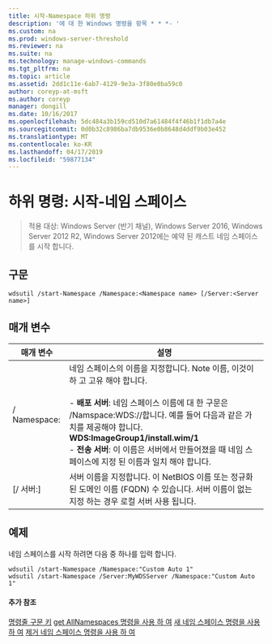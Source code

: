 ```yaml
---
title: 시작-Namespace 하위 명령
description: '에 대 한 Windows 명령을 항목 * * *- '
ms.custom: na
ms.prod: windows-server-threshold
ms.reviewer: na
ms.suite: na
ms.technology: manage-windows-commands
ms.tgt_pltfrm: na
ms.topic: article
ms.assetid: 2dd1c11e-6ab7-4129-9e3a-3f80e0ba59c0
author: coreyp-at-msft
ms.author: coreyp
manager: dongill
ms.date: 10/16/2017
ms.openlocfilehash: 5dc484a3b159cd510d7a61484f4f46b1f1db7a4e
ms.sourcegitcommit: 0d0b32c8986ba7db9536e0b8648d4ddf9b03e452
ms.translationtype: MT
ms.contentlocale: ko-KR
ms.lasthandoff: 04/17/2019
ms.locfileid: "59877134"
---
```

# <a name="subcommand-start-namespace"></a>하위 명령: 시작-네임 스페이스

>적용 대상: Windows Server (반기 채널), Windows Server 2016, Windows Server 2012 R2, Windows Server 2012에는 예약 된 캐스트 네임 스페이스를 시작 합니다.
## <a name="syntax"></a>구문
```
wdsutil /start-Namespace /Namespace:<Namespace name> [/Server:<Server name>]
```
## <a name="parameters"></a>매개 변수
|매개 변수|설명|
|-------|--------|
|/ Namespace:<Namespace name>|네임 스페이스의 이름을 지정합니다. Note 이름, 이것이 하 고 고유 해야 합니다.<br /><br />-   **배포 서버**: 네임 스페이스 이름에 대 한 구문은 /Namspace:WDS:<Image group>/<Image name>/<Index>합니다. 예를 들어 다음과 같은 가치를 제공해야 합니다. **WDS:ImageGroup1/install.wim/1**<br />-   **전송 서버**: 이 이름은 서버에서 만들어졌을 때 네임 스페이스에 지정 된 이름과 일치 해야 합니다.|
|[/ 서버:<Server name>]|서버 이름을 지정합니다. 이 NetBIOS 이름 또는 정규화 된 도메인 이름 (FQDN) 수 있습니다. 서버 이름이 없는 지정 하는 경우 로컬 서버 사용 됩니다.|
## <a name="BKMK_examples"></a>예제
네임 스페이스를 시작 하려면 다음 중 하나를 입력 합니다.
```
wdsutil /start-Namespace /Namespace:"Custom Auto 1"
wdsutil /start-Namespace /Server:MyWDSServer /Namespace:"Custom Auto 1"
```
#### <a name="additional-references"></a>추가 참조
[명령줄 구문 키](command-line-syntax-key.md)
[get AllNamespaces 명령을 사용 하 여](using-the-get-allnamespaces-command.md)
[새 네임 스페이스 명령을 사용 하 여](using-the-new-namespace-command.md)
[제거 네임 스페이스 명령을 사용 하 여](using-the-remove-namespace-command.md)
